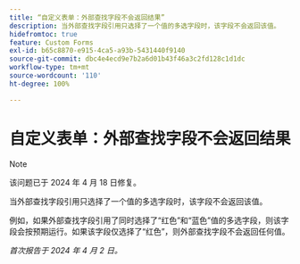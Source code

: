 ```yaml
---
title: “自定义表单：外部查找字段不会返回结果”
description: 当外部查找字段引用只选择了一个值的多选字段时，该字段不会返回该值。
hidefromtoc: true
feature: Custom Forms
exl-id: b65c8870-e915-4ca5-a93b-5431440f9140
source-git-commit: dbc4e4ecd9e7b2a6d01b43f46a3c2fd128c1d1dc
workflow-type: tm+mt
source-wordcount: '110'
ht-degree: 100%

---
```


# 自定义表单：外部查找字段不会返回结果

>[!NOTE]
>
>该问题已于 2024 年 4 月 18 日修复。

当外部查找字段引用只选择了一个值的多选字段时，该字段不会返回该值。

例如，如果外部查找字段引用了同时选择了“红色”和“蓝色”值的多选字段，则该字段会按预期运行。如果该字段仅选择了“红色”，则外部查找字段不会返回任何值。

_首次报告于 2024 年 4 月 2 日。_
